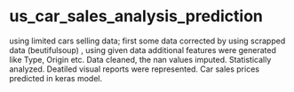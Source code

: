 # us_car_sales_analysis_prediction
using limited cars selling data;
first some data corrected by using scrapped data (beutifulsoup) , using given data additional features were generated like Type, Origin etc. Data cleaned, the nan values imputed. Statistically analyzed. Deatiled visual reports were represented. Car sales prices predicted in keras model.
